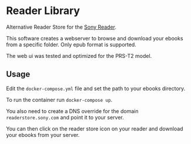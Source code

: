 # Reader Library

Alternative Reader Store for the [Sony Reader](https://en.wikipedia.org/wiki/Sony_Reader).

This software creates a webserver to browse and download your ebooks from a specific folder. Only epub format is supported.

The web ui was tested and optimized for the PRS-T2 model.

## Usage

Edit the `docker-compose.yml` file and set the path to your ebooks directory.

To run the container run `docker-compose up`.

You also need to create a DNS override for the domain `readerstore.sony.com` and point it to your server.

You can then click on the reader store icon on your reader and download your ebooks from your server.